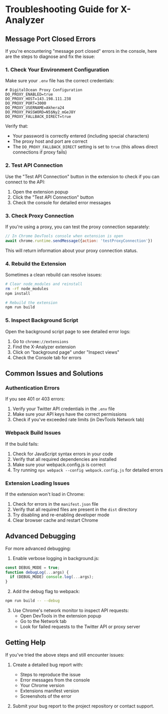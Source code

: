 # Troubleshooting Guide for X-Analyzer

## Message Port Closed Errors

If you're encountering "message port closed" errors in the console, here are the steps to diagnose and fix the issue:

### 1. Check Your Environment Configuration

Make sure your `.env` file has the correct credentials:

```
# DigitalOcean Proxy Configuration
DO_PROXY_ENABLED=true
DO_PROXY_HOST=143.198.111.238
DO_PROXY_PORT=3000
DO_PROXY_USERNAME=Akhera24
DO_PROXY_PASSWORD=N5$Ny2_mGeJ8Y
DO_PROXY_FALLBACK_DIRECT=true
```

Verify that:
- Your password is correctly entered (including special characters)
- The proxy host and port are correct
- The `DO_PROXY_FALLBACK_DIRECT` setting is set to `true` (this allows direct connections if proxy fails)

### 2. Test API Connection

Use the "Test API Connection" button in the extension to check if you can connect to the API:

1. Open the extension popup
2. Click the "Test API Connection" button
3. Check the console for detailed error messages

### 3. Check Proxy Connection

If you're using a proxy, you can test the proxy connection separately:

```javascript
// In Chrome DevTools console when extension is open
await chrome.runtime.sendMessage({action: 'testProxyConnection'})
```

This will return information about your proxy connection status.

### 4. Rebuild the Extension

Sometimes a clean rebuild can resolve issues:

```bash
# Clear node_modules and reinstall
rm -rf node_modules
npm install

# Rebuild the extension
npm run build
```

### 5. Inspect Background Script

Open the background script page to see detailed error logs:

1. Go to `chrome://extensions`
2. Find the X-Analyzer extension
3. Click on "background page" under "Inspect views"
4. Check the Console tab for errors

## Common Issues and Solutions

### Authentication Errors

If you see 401 or 403 errors:

1. Verify your Twitter API credentials in the `.env` file
2. Make sure your API keys have the correct permissions
3. Check if you've exceeded rate limits (in DevTools Network tab)

### Webpack Build Issues

If the build fails:

1. Check for JavaScript syntax errors in your code
2. Verify that all required dependencies are installed
3. Make sure your webpack.config.js is correct
4. Try running `npx webpack --config webpack.config.js` for detailed errors

### Extension Loading Issues

If the extension won't load in Chrome:

1. Check for errors in the `manifest.json` file
2. Verify that all required files are present in the `dist` directory
3. Try disabling and re-enabling developer mode
4. Clear browser cache and restart Chrome

## Advanced Debugging

For more advanced debugging:

1. Enable verbose logging in background.js:
```javascript
const DEBUG_MODE = true;
function debugLog(...args) {
  if (DEBUG_MODE) console.log(...args);
}
```

2. Add the debug flag to webpack:
```bash
npm run build -- --debug
```

3. Use Chrome's network monitor to inspect API requests:
   - Open DevTools in the extension popup
   - Go to the Network tab
   - Look for failed requests to the Twitter API or proxy server

## Getting Help

If you've tried the above steps and still encounter issues:

1. Create a detailed bug report with:
   - Steps to reproduce the issue
   - Error messages from the console
   - Your Chrome version
   - Extensions manifest version
   - Screenshots of the error

2. Submit your bug report to the project repository or contact support. 